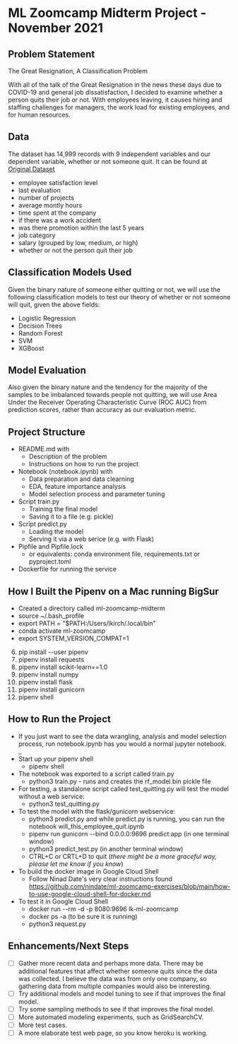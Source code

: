 # ML Zoomcamp Midterm Project - November 2021

## Problem Statement
The Great Resignation, A Classification Problem

With all of the talk of the Great Resignation in the news these days due to COVID-19 and general job dissatisfaction, I decided to examine whether a person quits their job or not. With employees leaving, it causes hiring and staffing challenges for managers, the work load for existing employees, and for human resources.

## Data
The dataset has 14,999 records with 9 independent variables and our dependent variable, whether or not someone quit.  It can be found at [Original Dataset](https://github.com/VincentTatan/PythonAnalytics/blob/master/Youtube/dataset/HR_comma_sep.csv)

*    employee satisfaction level
*    last evaluation
*    number of projects
*    average montly hours
*    time spent at the company
*    if there was a work accident
*    was there promotion within the last 5 years
*    job category
*    salary (grouped by low, medium, or high)
*    whether or not the person quit their job


## Classification Models Used
Given the binary nature of someone either quitting or not, we will use the following classification models to test our theory of whether or not someone will quit, given the above fields: 

*   Logistic Regression
*   Decision Trees
*   Random Forest
*   SVM
*   XGBoost

## Model Evaluation
Also given the binary nature and the tendency for the majority of the samples to be imbalanced towards people not quitting, we will use Area Under the Receiver Operating Characteristic Curve (ROC AUC) from prediction scores, rather than accuracy as our evaluation metric.

## Project Structure

 * README.md with
      * Description of the problem
      * Instructions on how to run the project
 * Notebook (notebook.ipynb) with
      * Data preparation and data clearning
      * EDA, feature importance analysis
      * Model selection process and parameter tuning
 * Script train.py
      * Training the final model
      * Saving it to a file (e.g. pickle)
 * Script predict.py
      * Loading the model
      * Serving it via a web serice (e.g. with Flask)
 * Pipfile and Pipfile.lock
      * or equivalents: conda environment file, requirements.txt or pyproject.toml
 * Dockerfile for running the service


## How I Built the Pipenv on a Mac running BigSur
* Created a directory called ml-zoomcamp-midterm
* source ~/.bash_profile
* export PATH = "$PATH:/Users/lkirch/.local/bin"
* conda activate ml-zoomcamp
* export SYSTEM_VERSION_COMPAT=1
6. pip install --user pipenv
7. pipenv install requests
8. pipenv install scikit-learn==1.0
9. pipenv install numpy
10. pipenv install flask
11. pipenv install gunicorn
12. pipenv shell


## How to Run the Project

* If you just want to see the data wrangling, analysis and model selection process, run notebook.ipynb has you would a normal jupyter notebook. _
* Start up your pipenv shell
   * pipenv shell
* The notebook was exported to a script called train.py
   * python3 train.py - runs and creates the rf_model.bin pickle file
* For testing, a standalone script called test_quitting.py will test the model without a web service:  
   * python3 test_quitting.py
* To test the model with the flask/gunicorn webservice: 
   * python3 predict.py and while predict.py is running, you can run the notebook will_this_employee_quit.ipynb
   * pipenv run gunicorn --bind 0.0.0.0:9696 predict:app (in one terminal window)
   * python3 predict_test.py (in another terminal window)
   * CTRL+C or CRTL+D to quit (_there might be a more graceful way, please let me know if you know_)
* To build the docker image in Google Cloud Shell
   * Follow Ninad Date's very clear instructions found https://github.com/nindate/ml-zoomcamp-exercises/blob/main/how-to-use-google-cloud-shell-for-docker.md
* To test it in Google Cloud Shell
   * docker run --rm -d -p 8080:9696 lk-ml-zoomcamp
   * docker ps -a (to be sure it is running)
   * python3 request.py


## Enhancements/Next Steps

- [ ] Gather more recent data and perhaps more data.  There may be additional features that affect whether someone quits since the data was collected.  I believe the data was from only one company, so gathering data from multiple companies would also be interesting.
- [ ] Try additional models and model tuning to see if that improves the final model.
- [ ] Try some sampling methods to see if that improves the final model.
- [ ] More automated modeling experiments, such as GridSearchCV.
- [ ] More test cases.
- [ ] A more elaborate test web page, so you know heroku is working.